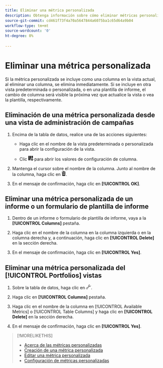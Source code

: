 ```yaml
---
title: Eliminar una métrica personalizada
description: Obtenga información sobre cómo eliminar métricas personalizadas, que se calculan a partir de métricas estándar.
source-git-commit: cd461f73f4a70a5647844a6075ba1c65d64a9b04
workflow-type: tm+mt
source-wordcount: '0'
ht-degree: 0%

---
```


# Eliminar una métrica personalizada

Si la métrica personalizada se incluye como una columna en la vista actual, al eliminar una columna, se elimina inmediatamente. Si se incluye en otra vista predeterminada o personalizada, o en una plantilla de informe, el cambio de columna será visible la próxima vez que actualice la vista o vea la plantilla, respectivamente.

## Eliminación de una métrica personalizada desde una vista de administración de campañas

1. Encima de la tabla de datos, realice una de las acciones siguientes:

   * Haga clic en el nombre de la vista predeterminada o personalizada para abrir la configuración de la vista.

   * Clic ![Columnas personalizadas](/help/search-social-commerce/assets/custom-columns.png "Columnas personalizadas") para abrir los valores de configuración de columna.

1. Mantenga el cursor sobre el nombre de la columna. Junto al nombre de la columna, haga clic en ![Eliminar](/help/search-social-commerce/assets/delete.png "Eliminar").

1. En el mensaje de confirmación, haga clic en **[!UICONTROL OK]**.

## Eliminar una métrica personalizada de un informe o un formulario de plantilla de informe

1. Dentro de un informe o formulario de plantilla de informe, vaya a la **[!UICONTROL Columns]** pestaña.

1. Haga clic en el nombre de la columna en la columna izquierda o en la columna derecha y, a continuación, haga clic en **[!UICONTROL Delete]** en la sección derecha.

1. En el mensaje de confirmación, haga clic en **[!UICONTROL Yes]**.

## Eliminar una métrica personalizada del [!UICONTROL Portfolios] vistas

1. Sobre la tabla de datos, haga clic en ![Editar vista seleccionada](/help/search-social-commerce/assets/view-settings.png "Editar vista seleccionada").

1. Haga clic en **[!UICONTROL Columns]** pestaña.

1. Haga clic en el nombre de la columna en [!UICONTROL Available Metrics] o [!UICONTROL Table Columns] y haga clic en **[!UICONTROL Delete]** en la sección derecha.

1. En el mensaje de confirmación, haga clic en **[!UICONTROL Yes]**.

>[!MORELIKETHIS]
>
>* [Acerca de las métricas personalizadas](custom-metric-about.md)
>* [Creación de una métrica personalizada](custom-metric-create.md)
>* [Editar una métrica personalizada](custom-metric-edit.md)
>* [Configuración de métricas personalizadas](custom-metric-settings.md)


